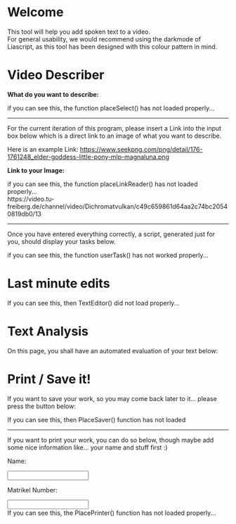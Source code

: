 <!--
author:   Naumann Marco

email:    marconaumann@t-online.de

version:  0.0.2

language: en

narrator: US English Female

script: https://cdn.jsdelivr.net/gh/Nethiri/EnglishImageDescriber@main/LiaScriptImageDescriber/imageDescriberFunctions.js
script: https://cdn.jsdelivr.net/gh/Nethiri/EnglishImageDescriber@main/LiaScriptImageDescriber/ImageDescriber.js
script: https://cdn.jsdelivr.net/gh/Nethiri/EnglishImageDescriber@main/LiaScriptImageDescriber/userTasks.js

link: https://cdn.jsdelivr.net/gh/Nethiri/EnglishImageDescriber@main/LiaScriptImageDescriber/style.css
link: https://cdn.jsdelivr.net/gh/Nethiri/EnglishImageDescriber@main/LiaScriptImageDescriber/print.css

script: https://cdn.jsdelivr.net/gh/kaptn-seebar/english-lia@latest/base.js
import: https://raw.githubusercontent.com/liaTemplates/TextAnalysis/main/README.md

test: @Textanalysis.FULL

comment:  This is a small tool, which will help the user to learn how to propperly describe an image, a piece of code, or an graph.
-->

# Welcome
This tool will help you add spoken text to a video.<br>
For general usability, we would recommend using the darkmode of Liascript, as this tool has been designed with this colour pattern in mind.

# Video Describer

**What do you want to describe:**

<div id="TypeSelectorPlace">if you can see this, the function placeSelect() has not loaded properly...</div>

<script>placeSelect();</script>

---
For the current iteration of this program, please insert a Link into the input box below which is a direct link to an image of what you want to describe.

Here is an example Link: https://www.seekpng.com/png/detail/176-1761248_elder-goddess-little-pony-mlp-magnaluna.png

**Link to your Image:**
<div id="ImageLinkPlace">if you can see this, the function placeLinkReader() has not loaded properly... </div>
https://video.tu-freiberg.de/channel/video/Dichromatvulkan/c49c659861d64aa2c74bc20540819db0/13
<script>placeLinkReader();</script>

---

Once you have entered everything correctly, a script, generated just for you, should display your tasks below.

<div id="UserTaskPlace">if you can see this, the function userTask() has not worked properly...</div>

<script modify="false">
setTimeout(function() {
    document.getElementById("UserTaskPlace").innerHTML = "";
    document.getElementById("LaunchButton").onclick = function() {
        ImgUrlLink = document.getElementById("LinkTextBox").value;
        send.liascript(userTask());
    }
    document.getElementById("LinkTextBox").addEventListener("change", function() {
        ImgUrlLink = document.getElementById("LinkTextBox").value;
        send.liascript(userTask());
    });
    if(ImgUrlLink != undefined){
        send.liascript(userTask());
    }

}, 1000);
"";
</script>

# Last minute edits

<div id="TextEditor">If you can see this, then TextEditor() did not load properly... </div>

<script>TextEditor()</script>

# Text Analysis

On this page, you shall have an automated evaluation of your text below:
<div id="TestPlace"></div>

<script> PlaceTest() </script>

# Print / Save it!

If you want to save your work, so you may come back later to it... please press the button below:
<div id="Saver">If you can see this, then PlaceSaver() function has not loaded</div>
<script>PlaceSaver()</script>

---

If you want to print your work, you can do so below, though maybe add some nice information like... your name and stuff first :)

Name:

<input id="NameBox" oninput="OnNameChange(this)">

Matrikel Number:

<input id="MatBox" oninput="OnNameChange(this)">



<div id="Printer">If you can see this, the PlacePrinter() function has not loaded properly...</div>

<script> PlacePrinter() </script>
